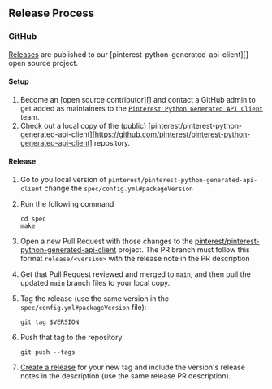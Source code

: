
## Release Process

### GitHub

[Releases](https://github.com/pinterest/pinterest-python-generated-api-client/releases) are published
to our [pinterest-python-generated-api-client][] open source project.

#### Setup

1. Become an [open source contributor][] and contact a GitHub admin to get
   added as maintainers to the [`Pinterest Python Generated API Client`](https://github.com/pinterest/pinterest-python-generated-api-client) team.
2. Check out a local copy of the (public) [pinterest/pinterest-python-generated-api-client][https://github.com/pinterest/pinterest-python-generated-api-client] repository.


#### Release

1. Go to you local version of `pinterest/pinterest-python-generated-api-client` change the `spec/config.yml#packageVersion`
   
2. Run the following command 
   ```shell
   cd spec
   make 
   ```

3. Open a new Pull Request with those changes to the [pinterest/pinterest-python-generated-api-client][]
   project. The PR branch must follow this format `release/<version>` with the release note in the PR description 

4. Get that Pull Request reviewed and merged to `main`, and then pull the
   updated `main` branch files to your local copy.

5. Tag the release (use the same version in the `spec/config.yml#packageVersion` file):
   
   ```shell
   git tag $VERSION
   ```

6. Push that tag to the repository.
   
   ```shell
   git push --tags
   ```

7. [Create a release](https://github.com/pinterest/pinterest-python-generated-api-client/releases/new)
   for your new tag and include the version's release notes in the description (use the same release PR description).


[pinterest/pinterest-python-generated-api-client]: https://github.com/pinterest/pinterest-python-generated-api-client
